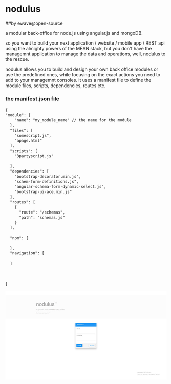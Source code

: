 ﻿


# nodulus 
##by ewave@open-source


a modular back-office for node.js using angular.js and mongoDB.

so you want to build your next application / website / mobile app / REST api using the almighty powers of the MEAN stack, but you don't have the managemnt application to manage the data and operations, well,  nodulus to the rescue.

nodulus allows you to build and design your own back office modules or use the predefined ones, while focusing on the exact actions you need to add to your managemnt consoles.
it uses a manifest file to define the module files, scripts, dependencies, routes etc.

### the manifest.json file
```
{
"module": {
    "name": "my_module_name" // the name for the module
  },
  "files": [
    "somescript.js",
    "apage.html"    
  ],
  "scripts": [
    "3partyscript.js"
    
  ],
  "dependencies": [ 
    "bootstrap-decorator.min.js",
    "schem-form-definitions.js",
    "angular-schema-form-dynamic-select.js",
    "bootstrap-ui-ace.min.js"   
  ],
  "routes": [
    {
      "route": "/schemas",
      "path": "schemas.js"
    }
  ],
  
  "npm": {

  },
  "navigation": [

  ]



}
```


﻿![Alt text](platform-images/login-screen.jpg?raw=true "Login")



